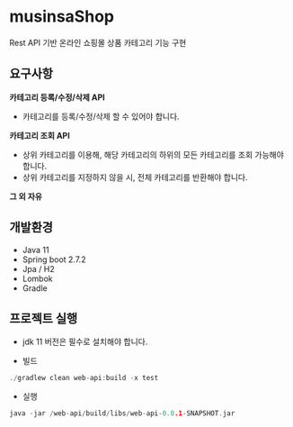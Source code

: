 # musinsaShop
Rest API 기반 온라인 쇼핑몰 상품 카테고리 기능 구현

## 요구사항
**카테고리 등록/수정/삭제 API**
* 카테고리를 등록/수정/삭제 할 수 있어야 합니다.   

**카테고리 조회 API**
* 상위 카테고리를 이용해, 해당 카테고리의 하위의 모든 카테고리를 조회
가능해야 합니다.
* 상위 카테고리를 지정하지 않을 시, 전체 카테고리를 반환해야 합니다.

**그 외 자유**

## 개발환경
* Java 11
* Spring boot 2.7.2
* Jpa / H2
* Lombok
* Gradle

## 프로젝트 실행
* jdk 11 버전은 필수로 설치해야 합니다.

* 빌드
```c
./gradlew clean web-api:build -x test
```

* 실행
```c
java -jar /web-api/build/libs/web-api-0.0.1-SNAPSHOT.jar
```
